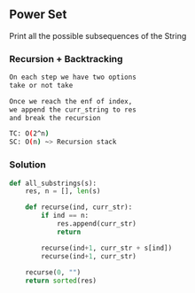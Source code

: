 ## Power Set

Print all the possible subsequences of the String

### Recursion + Backtracking
```bash
On each step we have two options
take or not take

Once we reach the enf of index,
we append the curr_string to res
and break the recursion
```
```bash
TC: O(2^n)
SC: O(n) ~> Recursion stack
```

### Solution
```python
def all_substrings(s):
    res, n = [], len(s)

    def recurse(ind, curr_str):
        if ind == n:
            res.append(curr_str)
            return

        recurse(ind+1, curr_str + s[ind])
        recurse(ind+1, curr_str)
    
    recurse(0, "")
    return sorted(res)
```
